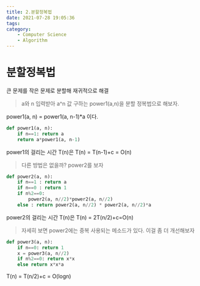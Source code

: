 ```yaml
---
title: 2.분할정복법
date: 2021-07-28 19:05:36
tags:
category:
    - Computer Science
    - Algorithm
---
```

# 분할정복법
큰 문제를 작은 문제로 분할해 재귀적으로 해결

> a와 n 입력받아 a^n 값 구하는 power1(a,n)을 분할 정복법으로 해보자.


power1(a, n) = power1(a, n-1)*a 이다.

```python
def power1(a, n):
    if n==1: return a
    return a*power1(a, n-1)
```
power1의 걸리는 시간 T(n)은
T(n) = T(n-1)+c = O(n)

> 다른 방법은 없을까? power2를 보자

```python
def power2(a, n):
    if n==1 : return a
    if n==0 : return 1
    if n%2==0:
        power2(a, n//2)*power2(a, n//2)
    else : return power2(a, n//2) * power2(a, n//2)*a
```
power2의 걸리는 시간 T(n)은
T(n) = 2T(n/2)+c=O(n)

> 자세히 보면 power2에는 중복 사용되는 메소드가 있다.
이걸 좀 더 개선해보자

```python
def power3(a, n):
    if n==0: return 1
    x = power3(a, n//2)
    if n%2==0: return x*x
    else return x*x*a
```
T(n) = T(n/2)+c = O(logn)